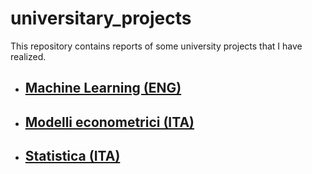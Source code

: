 # universitary_projects

This repository contains reports of some university projects that I have realized.

- ## [Machine Learning (ENG)](https://github.com/federicospatola/universitary_projects/blob/main/machine_learning_fs.pdf)

- ## [Modelli econometrici (ITA)](https://github.com/federicospatola/universitary_projects/blob/main/modelli_econometrici_fs.pdf)
- ## [Statistica (ITA)](https://github.com/federicospatola/universitary_projects/blob/main/statistica_fs.pdf)
